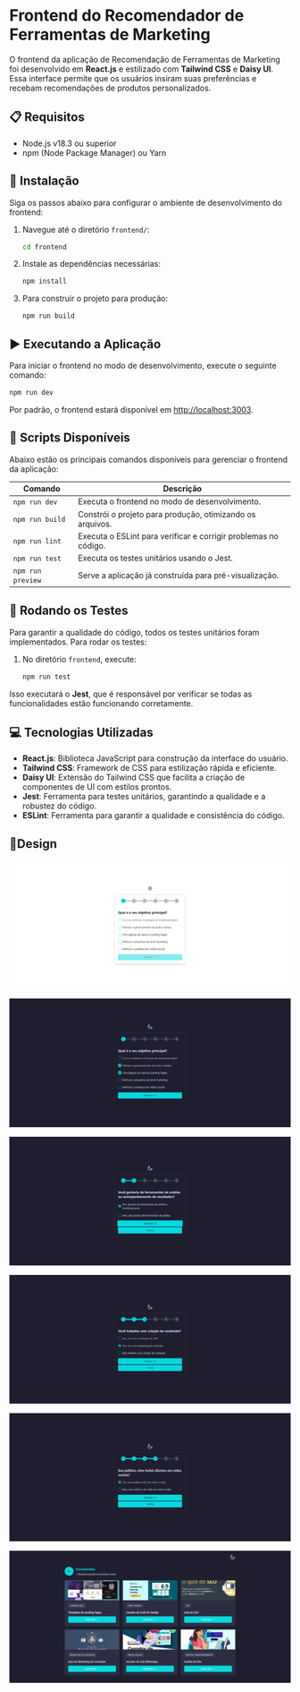 # Frontend do Recomendador de Ferramentas de Marketing

O frontend da aplicação de Recomendação de Ferramentas de Marketing foi desenvolvido em **React.js** e estilizado com **Tailwind CSS** e **Daisy UI**. Essa interface permite que os usuários insiram suas preferências e recebam recomendações de produtos personalizados.

## 📋 Requisitos

- Node.js v18.3 ou superior
- npm (Node Package Manager) ou Yarn

## 🚀 Instalação

Siga os passos abaixo para configurar o ambiente de desenvolvimento do frontend:

1. Navegue até o diretório `frontend/`:

   ```bash
   cd frontend
   ```

2. Instale as dependências necessárias:

   ```bash
   npm install
   ```

3. Para construir o projeto para produção:

   ```bash
   npm run build
   ```

## ▶️ Executando a Aplicação

Para iniciar o frontend no modo de desenvolvimento, execute o seguinte comando:

```bash
npm run dev
```

Por padrão, o frontend estará disponível em [http://localhost:3003](http://localhost:3003).

## 📜 Scripts Disponíveis

Abaixo estão os principais comandos disponíveis para gerenciar o frontend da aplicação:

| Comando           | Descrição                                                       |
| ----------------- | --------------------------------------------------------------- |
| `npm run dev`     | Executa o frontend no modo de desenvolvimento.                  |
| `npm run build`   | Constrói o projeto para produção, otimizando os arquivos.       |
| `npm run lint`    | Executa o ESLint para verificar e corrigir problemas no código. |
| `npm run test`    | Executa os testes unitários usando o Jest.                      |
| `npm run preview` | Serve a aplicação já construída para pré-visualização.          |

## 🧪 Rodando os Testes

Para garantir a qualidade do código, todos os testes unitários foram implementados. Para rodar os testes:

1. No diretório `frontend`, execute:

   ```bash
   npm run test
   ```

Isso executará o **Jest**, que é responsável por verificar se todas as funcionalidades estão funcionando corretamente.

## 💻 Tecnologias Utilizadas

- **React.js**: Biblioteca JavaScript para construção da interface do usuário.
- **Tailwind CSS**: Framework de CSS para estilização rápida e eficiente.
- **Daisy UI**: Extensão do Tailwind CSS que facilita a criação de componentes de UI com estilos prontos.
- **Jest**: Ferramenta para testes unitários, garantindo a qualidade e a robustez do código.
- **ESLint**: Ferramenta para garantir a qualidade e consistência do código.

## 📝Design

![Modelo ](../docs/1.png)

![Modelo ](../docs/3.png)

![Modelo ](../docs/4.png)

![Modelo ](../docs/5.png)

![Modelo ](../docs/6.png)

![Modelo ](../docs/7.png)
